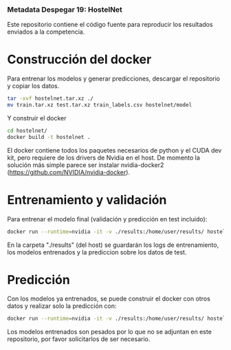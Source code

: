 ### Metadata Despegar 19: HostelNet

Este repositorio contiene el código fuente para reproducir los resultados enviados a la competencia.

# Construcción del docker
Para entrenar los modelos y generar predicciones, descargar el repositorio y copiar los datos.

```bash
tar -xvf hostelnet.tar.xz ./
mv train.tar.xz test.tar.xz train_labels.csv hostelnet/model
```
Y construir el docker
```bash
cd hostelnet/
docker build -t hostelnet .
```
El docker contiene todos los paquetes necesarios de python y el CUDA dev kit, pero requiere de los drivers de Nvidia en el host. De momento la solución más simple parece ser instalar nvidia-docker2 (https://github.com/NVIDIA/nvidia-docker).  

# Entrenamiento y validación

Para entrenar el modelo final (validación y predicción en test incluido): 
```bash
docker run --runtime=nvidia -it -v ./results:/home/user/results/ hostelnet python3 /home/user/src/main.py
```

En la carpeta "./results" (del host) se guardarán los logs de entrenamiento, los modelos entrenados y la prediccion sobre los datos de test. 

# Predicción
Con los modelos ya entrenados, se puede construir el docker con otros datos y realizar solo la predicción con:
```bash
docker run --runtime=nvidia -it -v ./results:/home/user/results/ hostelnet python3 /home/user/src/predict.py
```

Los modelos entrenados son pesados por lo que no se adjuntan en este repositorio, por favor solicitarlos de ser necesario.
